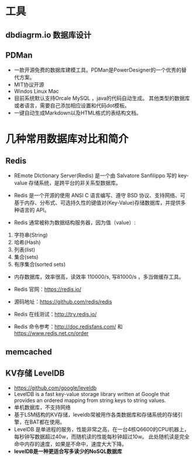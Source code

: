 # 工具
## dbdiagrm.io 数据库设计
## PDMan
- 一款开源免费的数据库建模工具。PDMan是PowerDesigner的一个优秀的替代方案。
- MIT协议开源
- Windos Linux Mac
- 目前系统默认支持Orcale MySQL ，java的代码自动生成。 其他类型的数据库或者语言，需要自己添加相应设置和代码dot模板。
- 一键自动生成Markdown以及HTML格式的表结构文档。


# 几种常用数据库对比和简介
## Redis 
- REmote DIctionary Server(Redis) 是一个由 Salvatore Sanfilippo 写的 key-value 存储系统，是跨平台的非关系型数据库。

- Redis 是一个开源的使用 ANSI C 语言编写、遵守 BSD 协议、支持网络、可基于内存、分布式、可选持久性的键值对(Key-Value)存储数据库，并提供多种语言的 API。

- Redis 通常被称为数据结构服务器，因为值（value）:
1. 字符串(String)
2. 哈希(Hash)
3. 列表(list)
4. 集合(sets)
5. 有序集合(sorted sets)
- 内存数据库，效率很高，读效率 110000/s, 写81000/s ，多当做缓存工具。
- Redis 官网：https://redis.io/

- 源码地址：https://github.com/redis/redis

- Redis 在线测试：http://try.redis.io/

- Redis 命令参考：http://doc.redisfans.com/ 和 https://www.redis.net.cn/order
## memcached

## KV存储 LevelDB 
- https://github.com/google/leveldb
- LevelDB is a fast key-value storage library written at Google that provides an ordered mapping from string keys to string values.
- 单机数据库，不支持网络
- 基于LSM结构的KV存储，leveldb常被用作各类数据库和存储系统的存储引擎，在BAT都在使用。
- LevelDB 是单进程的服务，性能非常之高，在一台4核Q6600的CPU机器上，每秒钟写数据超过40w，而随机读的性能每秒钟超过10w。
此处随机读是完全命中内存的速度，如果是不命中，速度大大下降。
- **levelDB是一种更适合写多读少的NoSQL数据库**